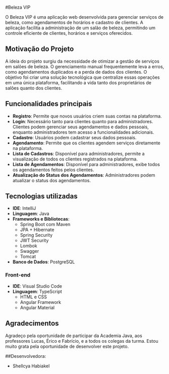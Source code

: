 #Beleza  VIP

O Beleza VIP é uma aplicação web desenvolvida para gerenciar serviços de beleza, como agendamentos de horários e cadastro de clientes. A aplicação facilita a administração de um salão de beleza, permitindo um controle eficiente de clientes, horários e serviços oferecidos.

## Motivação do Projeto

A ideia do projeto surgiu da necessidade de otimizar a gestão de serviços em salões de beleza. O gerenciamento manual frequentemente leva a erros, como agendamentos duplicados e a perda de dados dos clientes. O objetivo foi criar uma solução tecnológica que centralize essas operações em uma única plataforma, facilitando a vida tanto dos proprietários de salões quanto dos clientes.

## Funcionalidades principais

- **Registro**: Permite que novos usuários criem suas contas na plataforma.
- **Login**: Necessário tanto para clientes quanto para administradores. Clientes podem gerenciar seus agendamentos e dados pessoais, enquanto administradores tem acesso a funcionalidades adicionais.
- **Cadastro**: Usuários podem cadastrar seus dados pessoais.
- **Agendamento**: Permite que os clientes agendem serviços diretamente na plataforma.
- **Lista de Cadastros**: Disponível para administradores, permite a visualização de todos os clientes registrados na plataforma.
- **Lista de Agendamentos**: Disponível para administradores, exibe todos os agendamentos feitos pelos clientes.
- **Atualização do Status dos Agendamentos**: Administradores podem atualizar o status dos agendamentos.

## Tecnologias utilizadas
- **IDE**: IntelliJ
- **Linguagem**: Java
- **Frameworks e Bibliotecas**:
  - Spring Boot com Maven
  - JPA + Hibernate
  - Spring Security
  - JWT Security
  - Lombok
  - Swagger
  - Tomcat
- **Banco de Dados**: PostgreSQL

### Front-end
- **IDE**: Visual Studio Code
- **Linguagem**: TypeScript
  - HTML e CSS
  - Angular Framework
  - Angular Material


## Agradecimentos

Agradeço pela oportunidade de participar da Academia Java, aos professores Lucas, Érico e Fabrício, e a todos os colegas da turma. Estou muito grata pela oportunidade de desenvolver este projeto.

##Desenvolvedora:

- Shellcya Habiakel

